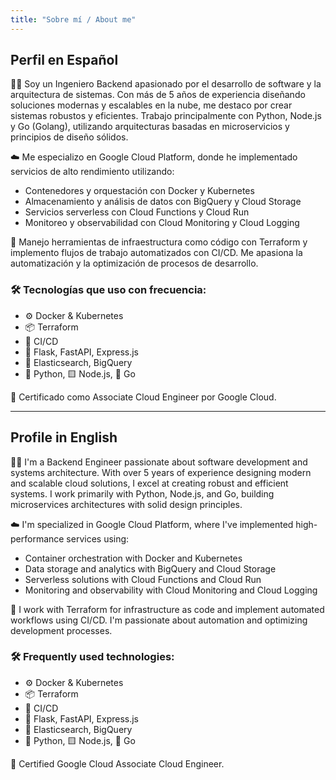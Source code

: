 ```yaml
---
title: "Sobre mí / About me"
---
```


## Perfil en Español

👨‍💻 Soy un Ingeniero Backend apasionado por el desarrollo de software y la arquitectura de sistemas. Con más de 5 años de experiencia diseñando soluciones modernas y escalables en la nube, me destaco por crear sistemas robustos y eficientes. Trabajo principalmente con Python, Node.js y Go (Golang), utilizando arquitecturas basadas en microservicios y principios de diseño sólidos.

☁️ Me especializo en Google Cloud Platform, donde he implementado servicios de alto rendimiento utilizando:

- Contenedores y orquestación con Docker y Kubernetes
- Almacenamiento y análisis de datos con BigQuery y Cloud Storage
- Servicios serverless con Cloud Functions y Cloud Run
- Monitoreo y observabilidad con Cloud Monitoring y Cloud Logging

🔧 Manejo herramientas de infraestructura como código con Terraform y implemento flujos de trabajo automatizados con CI/CD. Me apasiona la automatización y la optimización de procesos de desarrollo.

### 🛠️ Tecnologías que uso con frecuencia:

- ⚙️ Docker & Kubernetes
- 📦 Terraform
- 🚀 CI/CD
- 🔧 Flask, FastAPI, Express.js
- 🧪 Elasticsearch, BigQuery
- 🐍 Python, 🟨 Node.js, 🦫 Go

🎯 Certificado como Associate Cloud Engineer por Google Cloud.

---

## Profile in English

👨‍💻 I'm a Backend Engineer passionate about software development and systems architecture. With over 5 years of experience designing modern and scalable cloud solutions, I excel at creating robust and efficient systems. I work primarily with Python, Node.js, and Go, building microservices architectures with solid design principles.

☁️ I'm specialized in Google Cloud Platform, where I've implemented high-performance services using:

- Container orchestration with Docker and Kubernetes
- Data storage and analytics with BigQuery and Cloud Storage
- Serverless solutions with Cloud Functions and Cloud Run
- Monitoring and observability with Cloud Monitoring and Cloud Logging

🔧 I work with Terraform for infrastructure as code and implement automated workflows using CI/CD. I'm passionate about automation and optimizing development processes.

### 🛠️ Frequently used technologies:

- ⚙️ Docker & Kubernetes
- 📦 Terraform
- 🚀 CI/CD
- 🔧 Flask, FastAPI, Express.js
- 🧪 Elasticsearch, BigQuery
- 🐍 Python, 🟨 Node.js, 🦫 Go

🎯 Certified Google Cloud Associate Cloud Engineer.
